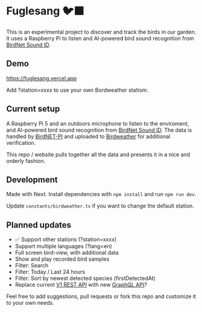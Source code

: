 # Fuglesang 🐦‍⬛

This is an experimental project to discover and track the birds in our garden. It uses a Raspberry Pi to listen and AI-powered bird sound recognition from [BirdNet Sound ID](https://birdnet.cornell.edu/).

## Demo

https://fuglesang.vercel.app

Add ?station=xxxx to use your own Bordweather statiom. 

## Current setup

A Raspberry Pi 5 and an outdoors microphone to listen to the enviroment, and AI-powered bird sound recognition from [BirdNet Sound ID](https://birdnet.cornell.edu/). The data is handled by [BirdNET-PI](https://github.com/Nachtzuster/BirdNET-Pi) and uploaded to [Birdweather](https://app.birdweather.com/) for additional verification.

This repo / website pulls together all the data and presents it in a nice and orderly fashion.

## Development

Made with Next. Install dependencies with `npm install` and run `npm run dev`.

Update `constants/birdweather.ts` if you want to change the default station.

## Planned updates

- ✅ Support other stations (?station=xxxx)
- Support multiple languages (?lang=en)
- Full screen bird-view, with additional data
- Show and play recorded bird samples
- Filter: Search
- Filter: Today / Last 24 hours
- Filter: Sort by newest detected species (firstDetectedAt)
- Replace current [V1 REST API](https://app.birdweather.com/api/v1]:) with new [GraphQL API](https://app.birdweather.com/api/index.html)?

Feel free to add suggestions, pull requests or fork this repo and customize it to your own needs.

